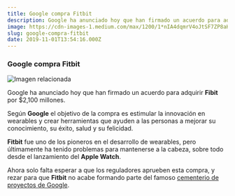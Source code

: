 ```yaml
---
title: Google compra Fitbit
description: Google ha anunciado hoy que han firmado un acuerdo para adquirir Fibit por $2,100 millones.
image: https://cdn-images-1.medium.com/max/1200/1*nIA4dqmrV4oJtSF7ZP8aHQ.png
slug: google-compra-fitbit
date: 2019-11-01T13:54:16.000Z
---
```


### Google compra Fitbit

![Imagen relacionada](https://cdn-images-1.medium.com/max/1200/1*nIA4dqmrV4oJtSF7ZP8aHQ.png)

Google ha anunciado hoy que han firmado un acuerdo para adquirir **Fibit** por $2,100 millones.

Según **Google** el objetivo de la compra es estimular la innovación en wearables y crear herramientas que ayuden a las personas a mejorar su conocimiento, su éxito, salud y su felicidad.

**Fitbit** fue uno de los pioneros en el desarrollo de wearables, pero últimamente ha tenido problemas para mantenerse a la cabeza, sobre todo desde el lanzamiento del **Apple Watch**.

Ahora solo falta esperar a que los reguladores aprueben esta compra, y rezar para que **Fitbit** no acabe formando parte del famoso [cementerio de proyectos de Google](https://gcemetery.co).
